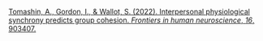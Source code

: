 
[Tomashin, A., Gordon, I., & Wallot, S. (2022). Interpersonal physiological synchrony predicts group cohesion. _Frontiers in human neuroscience_, _16_, 903407.](https://www.frontiersin.org/journals/human-neuroscience/articles/10.3389/fnhum.2022.903407/full)